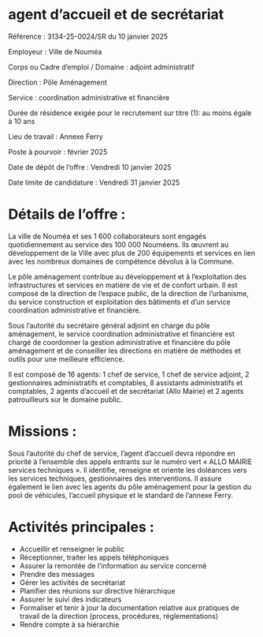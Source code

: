 # agent d’accueil et de secrétariat

Référence : 3134-25-0024/SR du 10 janvier 2025

Employeur : Ville de Nouméa

Corps ou Cadre d’emploi / Domaine : adjoint administratif

Direction : Pôle Aménagement

Service : coordination administrative et financière

Durée de résidence exigée pour le recrutement sur titre (1): au moins égale à 10 ans

Lieu de travail : Annexe Ferry

Poste à pourvoir : février 2025

Date de dépôt de l’offre : Vendredi 10 janvier 2025

Date limite de candidature : Vendredi 31 janvier 2025

# Détails de l’offre :

La ville de Nouméa et ses 1 600 collaborateurs sont engagés quotidiennement au service des 100 000 Nouméens. Ils œuvrent au développement de la Ville avec plus de 200 équipements et services en lien avec les nombreux domaines de compétence dévolus à la Commune.

Le pôle aménagement contribue au développement et à l’exploitation des infrastructures et services en matière de vie et de confort urbain. Il est composé de la direction de l’espace public, de la direction de l’urbanisme, du service construction et exploitation des bâtiments et d’un service coordination administrative et financière.

Sous l’autorité du secrétaire général adjoint en charge du pôle aménagement, le service coordination administrative et financière est chargé de coordonner la gestion administrative et financière du pôle aménagement et de conseiller les directions en matière de méthodes et outils pour une meilleure efficience.

Il est composé de 16 agents: 1 chef de service, 1 chef de service adjoint, 2 gestionnaires administratifs et comptables, 8 assistants administratifs et comptables, 2 agents d’accueil et de secrétariat (Allo Mairie) et 2 agents patrouilleurs sur le domaine public.

# Missions :

Sous l’autorité du chef de service, l’agent d’accueil devra répondre en priorité à l’ensemble des appels entrants sur le numéro vert « ALLO MAIRIE services techniques ». Il identifie, renseigne et oriente les doléances vers les services techniques, gestionnaires des interventions. Il assure également le lien avec les agents du pôle aménagement pour la gestion du pool de véhicules, l’accueil physique et le standard de l’annexe Ferry.

# Activités principales :

- Accueillir et renseigner le public
- Réceptionner, traiter les appels téléphoniques
- Assurer la remontée de l’information au service concerné
- Prendre des messages
- Gérer les activités de secrétariat
- Planifier des réunions sur directive hiérarchique
- Assurer le suivi des indicateurs
- Formaliser et tenir à jour la documentation relative aux pratiques de travail de la direction (process, procédures, réglementations)
- Rendre compte à sa hiérarchie